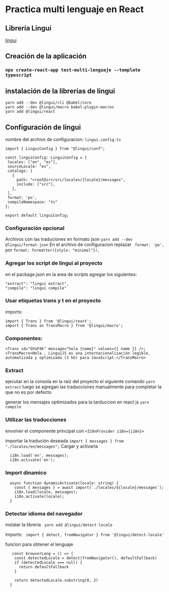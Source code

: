 # Practica multi lenguaje en React
## Libreria Lingui

[lingui](https://lingui.dev/)

## Creación de la aplicación 
### `npx create-react-app test-multi-lenguaje --template typescript`

## instalación de la librerias de lingui 
 ```
yarn add --dev @lingui/cli @babel/core
yarn add --dev @lingui/macro babel-plugin-macros
yarn add @lingui/react
 ```
## Configuración de lingui
nombre del archivo de configuracion: `lingui.config.ts`

 ```
import { LinguiConfig } from "@lingui/conf";

const linguiConfig: LinguiConfig = {
  locales: ["en", "es"],
  sourceLocale: "es",
  catalogs: [
    {
      path: "<rootDir>/src/locales/{locale}/messages",
      include: ["src"],
    },
  ],
  format: 'po',
  compileNamespace: "ts"
};

export default linguiConfig;
 ```
### Configuración opcional
Archivos con las traduciones en formato json
`yarn add --dev @lingui/format-json`
En el archivo de configuracion replazar 
` format: 'po',`
por 
`format: formatter({style: "minimal"}), `

### Agregar los script de lingui al proyecto

en el package.json en la area de scripts agregar los siguientes:
```
"extract": "lingui extract",
"compile": "lingui compile"
```

### Usar etiquetas trans y t en el proyecto

imports:
```
import { Trans } from '@lingui/react';
import { Trans as TransMacro } from '@lingui/macro';
```

### Componentes:

```
<Trans id="OVaF9k" message="hola {name}" values={{ name }} />;
<TransMacro>Hola , LinguiJS es una internacionalización legible, automatizada y optimizada (3 kb) para JavaScript.</TransMacro>
```
### Extract
ejecutar en la consola en la raiz del proyecto el siguiente comando 
`yarn extract`
luego se agregan las traducciones manualmente para completar la que no es por defecto 

generar los mensajes optimizados para la tarduccion en react js 
`yarn compile`

### Utilizar las traducciones
envolver el componente principal con `<I18nProvider i18n={i18n}>`

importar la tradución deseada
`import { messages } from "./locales/en/messages";`
Cargar y activarla
```
  i18n.load('en', messages);
  i18n.activate('en');
```
### Import dinamico

```
  async function dynamicActivate(locale: string) {
    const { messages } = await import(`./locales/${locale}/messages`);
    i18n.load(locale, messages);
    i18n.activate(locale);
  }
```
### Detectar idioma del navegador 
instalar la libreria 
` yarn add @lingui/detect-locale`

imports:
` import { detect, fromNavigator } from '@lingui/detect-locale'`

funcion para obtener el lenguaje 
```
   const browserLang = () => {
    const detectedLocale = detect(fromNavigator(), defaultFallback)
    if (detectedLocale === null) {
      return defaultFallback
    }

    return detectedLocale.substring(0, 2)
  }
```
